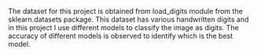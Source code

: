 The dataset for this project is obtained from  load_digits module from the sklearn.datasets package. This dataset has various handwritten digits and in this project I use different models to classify the image as digits. The accuracy of different models is observed to identify which is the best model.
